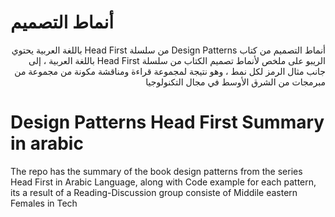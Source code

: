 # أنماط التصميم
<div  dir="rtl">
  أنماط التصميم من كتاب Design Patterns  من سلسلة Head First باللغة العربية
يحتوي الريبو على ملخص لأنماط تصميم الكتاب من سلسلة Head First باللغة العربية ، إلى جانب مثال الرمز لكل نمط ، وهو نتيجة لمجموعة قراءة ومناقشة مكونة من مجموعة من مبرمجات من الشرق الأوسط في مجال التكنولوجيا
  </div>

# Design Patterns Head First Summary in arabic
The repo has the summary of the book design patterns from the series Head First in Arabic Language, along with Code example for each pattern, its a result of a Reading-Discussion group consiste of Middile eastern Females in Tech
